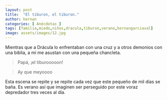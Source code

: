 ```yaml
---
layout: post
title:  "El tiburon, el tiburon."
author: hernan
categories: [ Anécdotas ]
tags: [familia,miedo,niños,dracula,tiburon,verano,hernangarciaval]
image: assets/images/12.jpg
---
```


Mientras que a Drácula lo enfrentaban con una cruz y a otros demonios con una biblia, a mí me asustan con una pequeña chancleta. 
> Papá, ¡el tiburooooon!

>  Ay que meyoooo

Esta escena se repite y se repite cada vez que este pequeño de mil días se baña. Es verano así que imaginen ser perseguido por este voraz depredador tres veces al día. 

